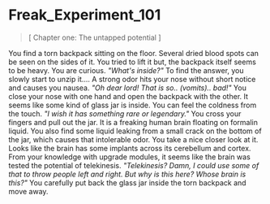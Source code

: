 # Freak_Experiment_101
>[ Chapter one: The untapped potential ]
>
You find a torn backpack sitting on the floor. Several dried blood spots can be seen on the sides of it. You tried to lift it but, the backpack itself seems to be heavy. You are curious.
*"What's inside?"*
To find the answer, you slowly start to unzip it....
A strong odor hits your nose without short notice and causes you nausea.
*"Oh dear lord! That is so.. (vomits).. bad!"*
You close your nose with one hand and open the backpack with the other. It seems like some kind of glass jar is inside. You can feel the coldness from the touch.
*"I wish it has something rare or legendary."*
You cross your fingers and pull out the jar. It is a freaking human brain floating on formalin liquid. You also find some liquid leaking from a small crack on the bottom of the jar, which causes that intolerable odor. You take a nice closer look at it. Looks like the brain has some implants across its cerebellum and cortex. From your knowledge with upgrade modules, it seems like the brain was tested the potential of telekinesis. 
*"Telekinesis? Damn, I could use some of that to throw people left and right. But why is this here? Whose brain is this?"*
You carefully put back the glass jar inside the torn backpack and move away.
